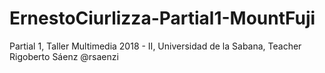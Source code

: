 # ErnestoCiurlizza-Partial1-MountFuji
Partial 1, Taller Multimedia 2018 - II, Universidad de la Sabana, Teacher Rigoberto Sáenz @rsaenzi
